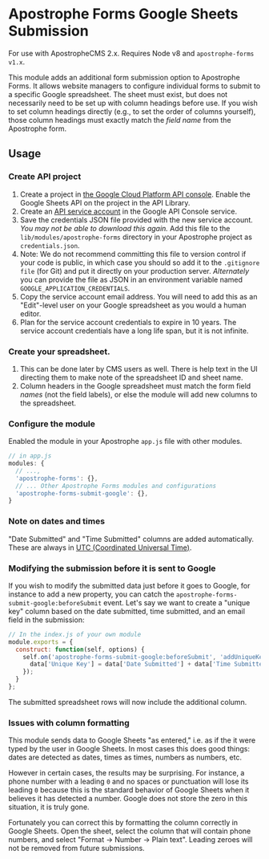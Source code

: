 # Apostrophe Forms Google Sheets Submission

For use with ApostropheCMS 2.x. Requires Node v8 and `apostrophe-forms v1.x`.

This module adds an additional form submission option to Apostrophe Forms. It allows website managers to configure individual forms to submit to a specific Google spreadsheet. The sheet must exist, but does not necessarily need to be set up with column headings before use. If you wish to set column headings directly (e.g., to set the order of columns yourself), those column headings must exactly match the *field name* from the Apostrophe form.

## Usage

### Create API project

1. Create a project in [the Google Cloud Platform API console](https://console.developers.google.com/apis/dashboard). Enable the Google Sheets API on the project in the API Library.
2. Create an [API service account](https://cloud.google.com/iam/docs/service-accounts) in the Google API Console service.
3. Save the credentials JSON file provided with the new service account. *You may not be able to download this again.* Add this file to the `lib/modules/apostrophe-forms` directory in your Apostrophe project as `credentials.json`.
  1. Note: We do not recommend committing this file to version control if your code is public, in which case you should so add it to the `.gitignore file` (for Git) and put it directly on your production server. *Alternately* you can provide the file as JSON in an environment variable named `GOOGLE_APPLICATION_CREDENTIALS`.
4. Copy the service account email address. You will need to add this as an "Edit"-level user on your Google spreadsheet as you would a human editor.
5. Plan for the service account credentials to expire in 10 years. The service account credentials have a long life span, but it is not infinite.

### Create your spreadsheet.

1. This can be done later by CMS users as well. There is help text in the UI directing them to make note of the spreadsheet ID and sheet name.
2. Column headers in the Google spreadsheet must match the form field *names* (not the field labels), or else the module will add new columns to the spreadsheet.

### Configure the module
Enabled the module in your Apostrophe `app.js` file with other modules.

```javascript
// in app.js
modules: {
  // ...,
  'apostrophe-forms': {},
  // ... Other Apostrophe Forms modules and configurations
  'apostrophe-forms-submit-google': {},
}
```

### Note on dates and times

"Date Submitted" and "Time Submitted" columns are added automatically. These are always in [UTC (Coordinated Universal Time)](https://en.wikipedia.org/wiki/Coordinated_Universal_Time).

### Modifying the submission before it is sent to Google

If you wish to modify the submitted data just before it goes to Google, for instance to add a new property, you can catch the `apostrophe-forms-submit-google:beforeSubmit` event. Let's say we want to create a "unique key" column based on the date submitted, time submitted, and an email field in the submission:

```javascript
// In the index.js of your own module
module.exports = {
  construct: function(self, options) {
    self.on('apostrophe-forms-submit-google:beforeSubmit', 'addUniqueKey', async (req, form, data) => {
      data['Unique Key'] = data['Date Submitted'] + data['Time Submitted'] + data.email;
    });
  }
};
```

The submitted spreadsheet rows will now include the additional column.

### Issues with column formatting

This module sends data to Google Sheets "as entered," i.e. as if the it were typed by the user in Google Sheets. In most cases this does good things: dates are detected as dates, times as times, numbers as numbers, etc.

However in certain cases, the results may be surprising. For instance, a phone number with a leading `0` and no spaces or punctuation will lose its leading `0` because this is the standard behavior of Google Sheets when it believes it has detected a number. Google does not store the zero in this situation, it is truly gone.

Fortunately you can correct this by formatting the column correctly in Google Sheets. Open the sheet, select the column that will contain phone numbers, and select "Format -> Number -> Plain text". Leading zeroes will not be removed from future submissions.
